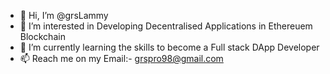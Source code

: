 - 👋 Hi, I’m @grsLammy
- 👀 I’m interested in Developing Decentralised Applications in Ethereuem Blockchain
- 🌱 I’m currently learning the skills to become a Full stack DApp Developer
- 📫 Reach me on my Email:- grspro98@gmail.com

<!---
grsLammy/grsLammy is a ✨ special ✨ repository because its `README.md` (this file) appears on your GitHub profile.
You can click the Preview link to take a look at your changes.
--->
